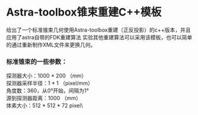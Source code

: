 # Astra-toolbox锥束重建C++模板
给出了一个标准锥束几何使用Astra-toolbox重建（正反投影）的c++版本，并且应用了astra自带的FDK重建算法
实验其他重建算法可以采用该模板，也可以简单的通过重新制作XML文件来更换几何。

### 标准锥束的一些参数：
探测器大小：1000 * 200 （mm）\
探测器采样半径：1 * 1 （pixel/mm）\
角度数：360，从0°开始，间隔为1°\
源到探测器距离：1000 （mm）\
体素大小：512 * 512 * 72 pixel\
